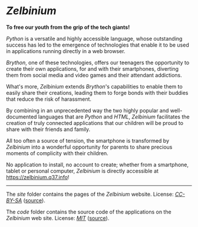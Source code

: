 # *Zelbinium*

**To free our youth from the grip of the tech giants!**

*Python* is a versatile and highly accessible language, whose outstanding success has led to the emergence of technologies that enable it to be used in applications running directly in a web browser.

*Brython*, one of these technologies, offers our teenagers the opportunity to create their own applications, for and with their smartphones, diverting them from social media and video games and their attendant addictions.

What's more, *Zelbinium* extends *Brython*'s capabilities to enable them to easily share their creations, leading them to forge bonds with their buddies that reduce the risk of harassment.

By combining in an unprecedented way the two highly popular and well-documented languages that are *Python* and *HTML*, *Zelbinium* facilitates the creation of truly connected applications that our children will be proud to share with their friends and family.

All too often a source of tension, the smartphone is transformed by *Zelbinium* into a wonderful opportunity for parents to share precious moments of complicity with their children.

No application to install, no account to create; whether from a smartphone, tablet or personal computer, *Zelbinium* is directly accessible at <https://zelbinium.q37.info>!

---

The *site* folder contains the pages of the *Zelbinium* website. License: [*CC-BY-SA*](https://github.com/epeios-q37/zelbinium/blob/main/code/LICENSE) ([source](https://creativecommons.org/licenses/by-sa/4.0/)).

The *code* folder contains the source code of the applications on the *Zelbinium* web site. License: [*MIT*](https://github.com/epeios-q37/zelbinium/blob/main/site/LICENSE) ([source](https://opensource.org/license/mit)).

